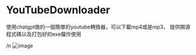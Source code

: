 # YouTubeDownloader
使用chatgpt做的一個簡單的youtube轉換器，可以下載mp4或是mp3，
提供開源程式碼以及打包好的exe檔作使用



/n
![image](https://user-images.githubusercontent.com/126957706/230365172-cd3ec7c0-53bf-4e6a-9b79-2a76d6c766e4.png)
